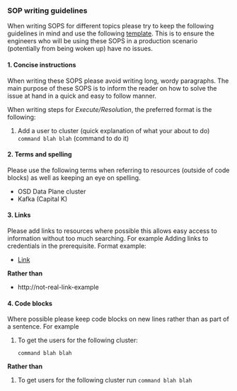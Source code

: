 ### SOP writing guidelines
When writing SOPS for different topics please try to keep the following guidelines in mind and use the following [template](https://github.com/bf2fc6cc711aee1a0c2a/cos-observability-resources/blob/main/sops/templates/alert.asciidoc). This is to ensure the engineers who will be using these SOPS in a production scenario (potentially from being woken up) have no issues.

#### 1. Concise instructions

When writing these SOPS please avoid writing long, wordy paragraphs. The main purpose of these SOPS is to inform the reader on how to solve the issue at hand in a quick and easy to follow manner.

When writing steps for *Execute/Resolution*, the preferred format is the following:

1. Add a user to cluster (quick explanation of what your about to do)
   `command blah blah` (command to do it)

#### 2. Terms and spelling

Please use the following terms when referring to resources (outside of code blocks) as well as keeping an eye on spelling.

* OSD Data Plane cluster
* Kafka (Capital K)

#### 3. Links

Please add links to resources where possible this allows easy access to information without too much searching.
For example Adding links to credentials in the prerequisite.
Format example:
* [Link](http://not-real-link-example)

**Rather than**

* http://not-real-link-example

#### 4. Code blocks

Where possible please keep code blocks on new lines rather than as part of a sentence. For example

1. To get the users for the following cluster:

   `command blah blah`

**Rather than**

1. To get users for the following cluster run `command blah blah`